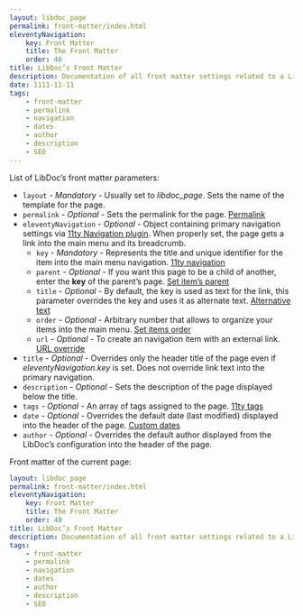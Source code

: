 ```yaml
---
layout: libdoc_page
permalink: front-matter/index.html
eleventyNavigation:
    key: Front Matter
    title: The Front Matter
    order: 40
title: LibDoc’s Front Matter 
description: Documentation of all front matter settings related to a LibDoc page
date: 1111-11-11
tags:
    - front-matter
    - permalink
    - navigation
    - dates
    - author
    - description
    - SEO
---
```

List of LibDoc’s front matter parameters:

*   `layout` - 
    *Mandatory* - 
    Usually set to <var>libdoc_page</var>. Sets the name of the template for the page.
*   `permalink` - 
    *Optional* - 
    Sets the permalink for the page. [Permalink](https://www.11ty.dev/docs/permalinks/ "View 11ty permalinks reference page")
*   `eleventyNavigation` - 
    *Optional* - 
    Object containing primary navigation settings via [11ty Navigation plugin](https://www.11ty.dev/docs/plugins/navigation/). 
    When properly set, the page gets a link into the main menu and its breadcrumb.
    *   `key` -
        *Mandatory* - 
        Represents the title and unique identifier for the item into the main menu navigation. 
        [11ty navigation](https://www.11ty.dev/docs/plugins/navigation/#adding-templates-to-the-navigation "View 11ty navigation plugin how to set the key for each item")
    *   `parent` - 
        *Optional* - 
        If you want this page to be a child of another, enter the **key** of the parent’s page. 
        [Set item’s parent](https://www.11ty.dev/docs/plugins/navigation/#humans-md "View 11ty navigation plugin how to set another item as parent")
    *   `title` - 
        *Optional* - 
        By default, the key is used as text for the link, this parameter overrides the key and uses it as alternate text. 
        [Alternative text](https://www.11ty.dev/docs/plugins/navigation/#use-alternate-text-for-the-navigation-link "View 11ty navigation plugin how to set an alternate text for the item")
    *   `order` - 
        *Optional* - 
        Arbitrary number that allows to organize your items into the main menu.
        [Set items order](https://www.11ty.dev/docs/plugins/navigation/#re-ordering-items "View 11ty navigation plugin how to re-order items")
    *   `url` - 
        *Optional* - 
        To create an navigation item with an external link. 
        [URL override](https://www.11ty.dev/docs/plugins/navigation/#overriding-the-url "View 11ty navigation plugin how to override the URL")
*   `title` - 
    *Optional* - 
    Overrides only the header title of the page even if <var>eleventyNavigation.key</var> is set. 
    Does not override link text into the primary navigation.
*   `description` - 
    *Optional* - 
    Sets the description of the page displayed below the title.
*   `tags` - 
    *Optional* - 
    An array of tags assigned to the page.
    [11ty tags](https://www.11ty.dev/docs/collections/ "View 11ty collections and tags page")
*   `date` - 
    *Optional* - 
    Overrides the default date (last modified) displayed into the header of the page. 
    [Custom dates](https://www.11ty.dev/docs/dates/#setting-a-content-date-in-front-matter "View 11ty dates reference page")
*   `author` - 
    *Optional* - 
    Overrides the default author displayed from the LibDoc’s configuration into the header of the page.


Front matter of the current page:

```yaml
layout: libdoc_page
permalink: front-matter/index.html
eleventyNavigation:
    key: Front Matter
    title: The Front Matter
    order: 40
title: LibDoc’s Front Matter 
description: Documentation of all front matter settings related to a LibDoc page
tags:
    - front-matter
    - permalink
    - navigation
    - dates
    - author
    - description
    - SEO
```

